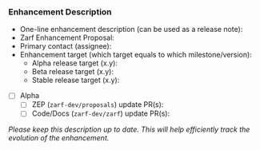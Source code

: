 ### Enhancement Description

- One-line enhancement description (can be used as a release note):
- Zarf Enhancement Proposal: <!-- link to zarf-dev/proposals file; if none yet, link to PR -->
- Primary contact (assignee):
- Enhancement target (which target equals to which milestone/version):
  - Alpha release target (x.y):
  - Beta release target (x.y):
  - Stable release target (x.y):
- [ ] Alpha
  - [ ] ZEP (`zarf-dev/proposals`) update PR(s):
  - [ ] Code/Docs (`zarf-dev/zarf`) update PR(s):

<!-- Uncomment these as you prepare the enhancement for the next stage
- [ ] Beta
  - [ ] ZEP (`zarf-dev/proposals`) update PR(s):
  - [ ] Code/Docs (`zarf-dev/zarf`) update PR(s):
- [ ] Stable
  - [ ] ZEP (`zarf-dev/proposals`) update PR(s):
  - [ ] Code/Docs (`zarf-dev/zarf`) update PR(s):
-->

_Please keep this description up to date. This will help efficiently track the evolution of the enhancement._
